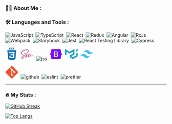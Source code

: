 

### :man_technologist: About Me :

### :hammer_and_wrench: Languages and Tools :

<div style="{background: grey}">
  <img src="https://cdn.jsdelivr.net/gh/devicons/devicon/icons/javascript/javascript-original.svg" title="JavaScript" alt="JavaScript" width="40" />&nbsp;
  <img src="https://cdn.jsdelivr.net/gh/devicons/devicon/icons/typescript/typescript-original.svg" title="TypeScript" alt="TypeScript" width="40" />&nbsp;
  <img src="https://cdn.jsdelivr.net/gh/devicons/devicon/icons/react/react-original-wordmark.svg" title="React" alt="React" width="40" />&nbsp;
  <img src="https://cdn.jsdelivr.net/gh/devicons/devicon/icons/redux/redux-original.svg" title="Redux" alt="Redux" width="40" />&nbsp;
  <img src="https://cdn.jsdelivr.net/gh/devicons/devicon/icons/angularjs/angularjs-original.svg" title="Angular" alt="Angular" height="40" width="40"/>&nbsp;
  <img src="https://rxjs.dev/assets/images/favicons/favicon-192x192.png" title="RxJs" alt="RxJs" height="40" width="40"/>&nbsp;
  <img src="https://cdn.jsdelivr.net/gh/devicons/devicon/icons/webpack/webpack-original.svg" title="Webpack" alt="Webpack" height="40" width="40"/>&nbsp;
  <img src="https://cdn.jsdelivr.net/gh/devicons/devicon/icons/storybook/storybook-original.svg" title="Storybook" alt="Storybook" height="40" width="40"/>&nbsp;
  <img src="https://cdn.jsdelivr.net/gh/devicons/devicon/icons/jest/jest-plain.svg" title="Jest" alt="Jest" height="40" width="40"/>&nbsp;
  <img src="https://testing-library.com/img/octopus-128x128.png" title="React Testing Library" alt="React Testing Library" height="40" width="40"/>&nbsp;
  <img src="https://avatars.githubusercontent.com/u/8908513?s=280&v=4" title="Cypress" alt="Cypress" height="40" width="40"/>&nbsp;
  
  <img src="https://raw.githubusercontent.com/devicons/devicon/2ae2a900d2f041da66e950e4d48052658d850630/icons/css3/css3-plain-wordmark.svg"  title="CSS" alt="CSS" width="40" height="40"/>&nbsp;
  <img src="https://raw.githubusercontent.com/devicons/devicon/2ae2a900d2f041da66e950e4d48052658d850630/icons/sass/sass-original.svg"  title="sass" alt="sass" width="40" height="40"/>&nbsp;
  <img src="https://avatars1.githubusercontent.com/u/9503099"  title="jss" alt="jss" width="40" height="40"/>&nbsp;
  <img src="https://raw.githubusercontent.com/devicons/devicon/2ae2a900d2f041da66e950e4d48052658d850630/icons/bootstrap/bootstrap-original.svg"  title="bootstrap" alt="bootstrap" width="40" height="40"/>&nbsp;
  <img src="https://raw.githubusercontent.com/devicons/devicon/2ae2a900d2f041da66e950e4d48052658d850630/icons/materialui/materialui-plain.svg"  title="meterial ui" alt="meterial ui" width="40" height="40"/>&nbsp;
  <img src="https://raw.githubusercontent.com/devicons/devicon/2ae2a900d2f041da66e950e4d48052658d850630/icons/tailwindcss/tailwindcss-plain.svg"  title="tailwindcss" alt="tailwindcss" width="40" height="40"/>&nbsp;
  
  <img src="https://raw.githubusercontent.com/devicons/devicon/2ae2a900d2f041da66e950e4d48052658d850630/icons/git/git-original.svg"  title="git" alt="git" width="40" height="40"/>&nbsp;
  <img src="https://e7.pngegg.com/pngimages/914/758/png-clipart-computer-icons-logo-github-github-logo-logo-computer-program-thumbnail.png"  title="github" alt="github" width="40" height="40"/>&nbsp;
  <img src="https://cdn.jsdelivr.net/gh/devicons/devicon/icons/eslint/eslint-original.svg" title="eslint" alt="eslint" width="40" height="40"/>&nbsp;
  <img src="https://prettier.io/icon.png"  title="prettier" alt="prettier" width="40" height="40"/>&nbsp;
</div>

---

### :fire: My Stats :

[![GitHub Streak](https://github-readme-streak-stats.herokuapp.com?user=ntsyhaniuk&theme=onedark&date_format=M%20j%5B%2C%20Y%5D)](https://git.io/streak-stats)

[![Top Langs](https://github-readme-stats.vercel.app/api/top-langs/?username=ntsyhaniuk&layout=compact&theme=onedark)](https://github.com/anuraghazra/github-readme-stats)

